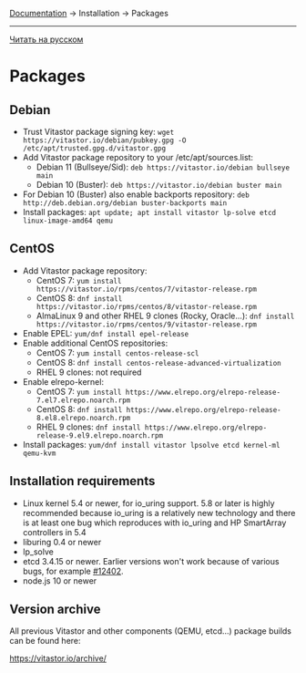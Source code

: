 [Documentation](../../README.md#documentation) → Installation → Packages

-----

[Читать на русском](packages.ru.md)

# Packages

## Debian

- Trust Vitastor package signing key:
  `wget https://vitastor.io/debian/pubkey.gpg -O /etc/apt/trusted.gpg.d/vitastor.gpg`
- Add Vitastor package repository to your /etc/apt/sources.list:
  - Debian 11 (Bullseye/Sid): `deb https://vitastor.io/debian bullseye main`
  - Debian 10 (Buster): `deb https://vitastor.io/debian buster main`
- For Debian 10 (Buster) also enable backports repository:
  `deb http://deb.debian.org/debian buster-backports main`
- Install packages: `apt update; apt install vitastor lp-solve etcd linux-image-amd64 qemu`

## CentOS

- Add Vitastor package repository:
  - CentOS 7: `yum install https://vitastor.io/rpms/centos/7/vitastor-release.rpm`
  - CentOS 8: `dnf install https://vitastor.io/rpms/centos/8/vitastor-release.rpm`
  - AlmaLinux 9 and other RHEL 9 clones (Rocky, Oracle...): `dnf install https://vitastor.io/rpms/centos/9/vitastor-release.rpm`
- Enable EPEL: `yum/dnf install epel-release`
- Enable additional CentOS repositories:
  - CentOS 7: `yum install centos-release-scl`
  - CentOS 8: `dnf install centos-release-advanced-virtualization`
  - RHEL 9 clones: not required
- Enable elrepo-kernel:
  - CentOS 7: `yum install https://www.elrepo.org/elrepo-release-7.el7.elrepo.noarch.rpm`
  - CentOS 8: `dnf install https://www.elrepo.org/elrepo-release-8.el8.elrepo.noarch.rpm`
  - RHEL 9 clones: `dnf install https://www.elrepo.org/elrepo-release-9.el9.elrepo.noarch.rpm`
- Install packages: `yum/dnf install vitastor lpsolve etcd kernel-ml qemu-kvm`

## Installation requirements

- Linux kernel 5.4 or newer, for io_uring support. 5.8 or later is highly
  recommended because io_uring is a relatively new technology and there is
  at least one bug which reproduces with io_uring and HP SmartArray
  controllers in 5.4
- liburing 0.4 or newer
- lp_solve
- etcd 3.4.15 or newer. Earlier versions won't work because of various bugs,
  for example [#12402](https://github.com/etcd-io/etcd/pull/12402).
- node.js 10 or newer

## Version archive

All previous Vitastor and other components (QEMU, etcd...) package builds
can be found here:

https://vitastor.io/archive/
